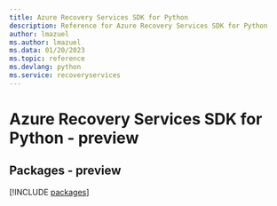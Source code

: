 ```yaml
---
title: Azure Recovery Services SDK for Python
description: Reference for Azure Recovery Services SDK for Python
author: lmazuel
ms.author: lmazuel
ms.data: 01/20/2023
ms.topic: reference
ms.devlang: python
ms.service: recoveryservices
---
```

# Azure Recovery Services SDK for Python - preview
## Packages - preview
[!INCLUDE [packages](recovery-services-index.md)]